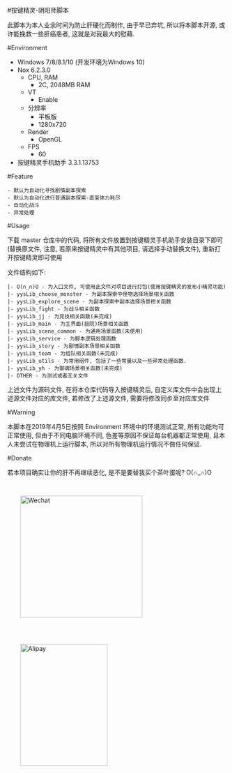 #按键精灵-阴阳师脚本

此脚本为本人业余时间为防止肝硬化而制作, 由于早已弃坑, 所以将本脚本开源, 或许能挽救一些肝癌患者, 这就是对我最大的慰藉.

#Environment

- Windows 7/8/8.1/10 (开发环境为Windows 10)
- Nox 6.2.3.0 
	- CPU, RAM
		- 2C, 2048MB RAM
	- VT
		- Enable
	- 分辨率
		- 平板版
		- 1280x720
	- Render
		- OpenGL
	- FPS
		- 60
- 按键精灵手机助手 3.3.1.13753
	
#Feature

	- 默认为自动化寻找剧情副本探索
	- 默认为自动化进行普通副本探索-直至体力耗尽
	- 自动化战斗
	- 异常处理

#Usage

下载 master 仓库中的代码, 将所有文件放置到按键精灵手机助手安装目录下即可(替换原文件, 注意, 若原来按键精灵中有其他项目, 请选择手动替换文件), 重新打开按键精灵即可使用

文件结构如下:
	
	|- O(∩_∩)O - 为入口文件, 可使用此文件对项目进行打包(使用按键精灵的发布小精灵功能)
	|- yysLib_choose_monster - 为副本探索中怪物选择场景相关函数
	|- yysLib_explore_scene - 为副本探索中副本选择场景相关函数
	|- yysLib_fight - 为战斗相关函数
	|- yysLib_jj - 为竞技相关函数(未完成)
	|- yysLib_main - 为主界面(庭院)场景相关函数
	|- yysLib_scene_common - 为通用场景函数(未使用)
	|- yysLib_service - 为脚本逻辑处理函数
	|- yysLib_story - 为剧情副本场景相关函数
	|- yysLib_team - 为组队相关函数(未完成)
	|- yysLib_utils - 为常用组件, 包括了一些常量以及一些异常处理函数.
	|- yysLib_yh - 为御魂场景相关函数(未完成)
	|- OTHER - 为测试或者无关文件

上述文件为源码文件, 在将本仓库代码导入按键精灵后, 自定义库文件中会出现上述源文件对应的库文件, 若修改了上述源文件, 需要将修改同步至对应库文件

#Warning

本脚本在2019年4月5日按照 Environment 环境中的环境测试正常, 所有功能均可正常使用, 但由于不同电脑环境不同, 色差等原因不保证每台机器都正常使用, 且本人未尝试在物理机上运行脚本, 所以对所有物理机运行情况不做任何保证.

#Donate

若本项目确实让你的肝不再继续恶化, 是不是要替我买个茶叶蛋呢? O(∩_∩)O
<div>
<img src="https://blog.xdove.org/images/wechatpay.jpg" alt="Wechat" style="float: left;height: 280px;width: 280px; margin: 30px" />
<img src="https://blog.xdove.org/images/alipay.jpg" alt="Alipay" style="float: left;height: 280px;width: 200px; margin: 30px" /> 
</div>